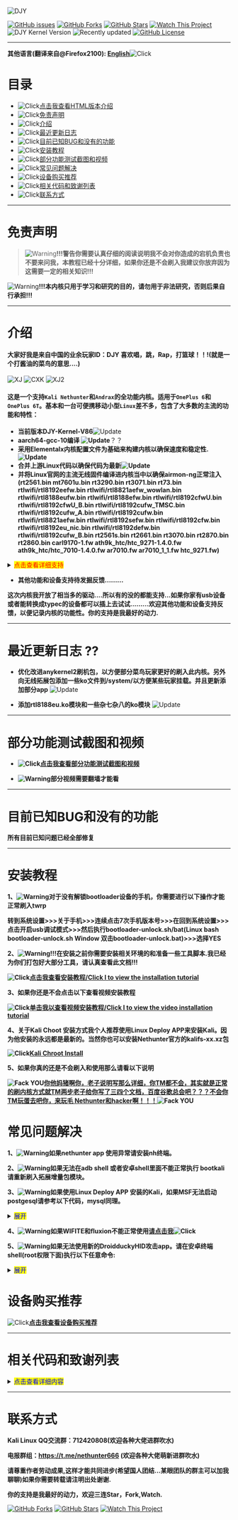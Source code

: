 ![DJY](Images/LOGO.jpg)

[![GitHub issues](https://img.shields.io/github/issues/johanlike/DJY-Oneplus6-or-Oneplus6T-Nethunter-Andrax-Kernel.svg)](https://github.com/johanlike/DJY-Oneplus6-or-Oneplus6T-Nethunter-Andrax-Kernel/issues)
[![GitHub Forks](https://img.shields.io/github/forks/johanlike/DJY-Oneplus6-or-Oneplus6T-Nethunter-Andrax-Kernel.svg)](https://github.com/johanlike/DJY-Oneplus6-or-Oneplus6T-Nethunter-Andrax-Kernel/network/members)
[![GitHub Stars](https://img.shields.io/github/stars/johanlike/DJY-Oneplus6-or-Oneplus6T-Nethunter-Andrax-Kernel.svg)](https://github.com/johanlike/DJY-Oneplus6-or-Oneplus6T-Nethunter-Andrax-Kernel/stargazers)
[![Watch This Project](https://img.shields.io/badge/Watch%20This-Project-red.svg)](https://github.com/johanlike/DJY-Oneplus6-or-Oneplus6T-Nethunter-Andrax-Kernel/subscription)
![DJY Kernel Version](https://img.shields.io/badge/DJY%20Kernel%20Version-V86.0%202019.10.8-blue.svg)
![Recently updated](https://img.shields.io/badge/Recently%20updated%202019.10.8-succecs.svg)
[![GitHub License](https://img.shields.io/github/license/johanlike/DJY-Oneplus6-or-Oneplus6T-Nethunter-Andrax-Kernel.svg?style=popout-square)](https://github.com/johanlike/DJY-Oneplus6-or-Oneplus6T-Nethunter-Andrax-Kernel/blob/master/LICENSE)

***
**其他语言(翻译来自@Firefox2100): [English](README_EN.md)**![Click](https://img.shields.io/badge/Click-blue.svg)



# 目录

 * ![Click](https://img.shields.io/badge/Click-blue.svg)[点击我查看HTML版本介绍](https://johanlike.github.io/DJY-Oneplus6-or-Oneplus6T-Nethunter-Andrax-Kernel/) 
 * ![Click](https://img.shields.io/badge/Click-blue.svg)[免责声明](#免责声明) 
 * ![Click](https://img.shields.io/badge/Click-blue.svg)[介绍](#介绍) 
 * ![Click](https://img.shields.io/badge/Click-blue.svg)[最近更新日志](#最近更新日志) 
 * ![Click](https://img.shields.io/badge/Click-blue.svg)[目前已知BUG和没有的功能](#目前已知BUG和没有的功能) 
 * ![Click](https://img.shields.io/badge/Click-blue.svg)[安装教程](#安装教程) 
 * ![Click](https://img.shields.io/badge/Click-blue.svg)[部分功能测试截图和视频](#部分功能测试截图和视频) 
 * ![Click](https://img.shields.io/badge/Click-blue.svg)[常见问题解决](#常见问题解决) 
 * ![Click](https://img.shields.io/badge/Click-blue.svg)[设备购买推荐](#设备购买推荐) 
 * ![Click](https://img.shields.io/badge/Click-blue.svg)[相关代码和致谢列表](#相关代码和致谢列表) 
 * ![Click](https://img.shields.io/badge/Click-blue.svg)[联系方式](#联系方式)


***
 # 免责声明
> ![Warning](https://img.shields.io/badge/Warning-red.svg)**!!!警告你需要认真仔细的阅读说明我不会对你造成的宕机负责也不要来问我，本教程已经十分详细，如果你还是不会刷入我建议你放弃因为这需要一定的相关知识!!!**

![Warning](https://img.shields.io/badge/Warning-red.svg)**!!!本内核只用于学习和研究的目的，请勿用于非法研究，否则后果自行承担!!!**
***
 # 介绍
#### 大家好我是来自中国的业余玩家ID：DJY 喜欢唱，跳，Rap，打篮球！！!(就是一个打酱油的菜鸟的意思....)

![XJ](Images/XJ.gif)
![CXK](Images/CXK.gif)
![XJ2](Images/XJ2.gif)


#### 这是一个支持`Kali Nethunter`和`Andrax`的全功能内核。适用于`OnePlus 6`和`OnePlus 6T`。基本和一台可便携移动小型`Linux`差不多，包含了大多数的主流的功能和特性： 


* **当前版本DJY-Kernel-V86**![Update](https://img.shields.io/badge/2019.10.8-Update-succecs.svg)
* **aarch64-gcc-10编译 ![Update](https://img.shields.io/badge/2019.6.09-Update-succecs.svg)**？？
* **采用Elementalx内核配置文件为基础来构建内核以确保速度和稳定性.![Update](https://img.shields.io/badge/2019.6.5%20ElementalX%20OP6%203.17-Update-succecs.svg)**
* **合并上游Linux代码以确保代码为最新![Update](https://img.shields.io/badge/2019.6.12%20V4.9.181-Update-succecs.svg)**
* **并将Linux官网的主流无线固件编译进内核当中以确保airmon-ng正常注入(rt2561.bin  mt7601u.bin  rt3290.bin  rt3071.bin  rt73.bin  rtlwifi/rtl8192eefw.bin  rtlwifi/rtl8821aefw_wowlan.bin  rtlwifi/rtl8188eufw.bin rtlwifi/rtl8188efw.bin rtlwifi/rtl8192cfwU.bin  rtlwifi/rtl8192cfwU_B.bin  rtlwifi/rtl8192cufw_TMSC.bin  rtlwifi/rtl8192cufw_A.bin  rtlwifi/rtl8192cufw.bin  rtlwifi/rtl8821aefw.bin  rtlwifi/rtl8192sefw.bin  rtlwifi/rtl8192cfw.bin  rtlwifi/rtl8192eu_nic.bin  rtlwifi/rtl8192defw.bin  rtlwifi/rtl8192cufw_B.bin  rt2561s.bin  rt2661.bin  rt3070.bin  rt2870.bin  rt2860.bin  carl9170-1.fw  ath9k_htc/htc_9271-1.4.0.fw  ath9k_htc/htc_7010-1.4.0.fw  ar7010.fw  ar7010_1_1.fw  htc_9271.fw)**

<details>
<summary><mark><font color=red>点击查看详细支持 </font></mark></summary>

* **Elementalx 内核特性支持**
* **Selinux 永久设为Permissive状态**
* **HID攻击支持**
* **Droidducky攻击支持**
* **Rndis手机OTG嗅探电脑数据支持**
* **Otg连接各种主流无线网卡支持**
* Hackrf 支持
* Rtl-SDR 支持
* BladefRF 支持
* Yard stick one 支持
* Ubertooth 支持
* LimeSDR支持
* USRP 支持
* Hackrf USRP RTL-SDR BladeRF LimeSDR UHD驱动支持
* OTG蓝牙攻击支持
* Mousejack支持
* 外接各种红外设备支持
* PN532 支持
* Chameleon-Mini 变色龙支持
* Proxmark3 HID驱动支持
* Proxmark3 CDC驱动支持
* 外接pppoe线缆嗅探各种类型路由器
* Lan-tap支持
* 支持各种外接线缆
* PLC设备转接支持
* Osmocombb OTG C118 C119（RF设备）支持
* OpenBTS C118 （RF设备）支持
* 解锁NFC全功能支持（需要应用APP二次开发）
* 解锁内置AM/FM信号支持（需要应用APP二次开发）
* 键盘和鼠标支持插上即可用
* OTG外接摄像头，麦克风....等不知道什么鬼支持..
* 串口烧录arduino 支持
* Chroot环境下adb,fastboot刷写设备和读取镜像支持
* TTL转接USB 蓝牙，树莓派，ESP8266(WIFI HID攻击支持)等设备支持
* 各种转接线例如：PL2303，CP210X，CH340..等转接线支持
* 各种转接头支持： SMA，HDMI，TNC..等接头支持 **![Warning](https://img.shields.io/badge/Warning-red.svg)(部分接头需要手工焊接转换,HDMI转换需要使用displaylink 芯片的视频适配器，推荐购买DA100)[DA100](https://github.com/johanlike/DJY-Oneplus6-or-Oneplus6T-Nethunter-Andrax-Kernel/blob/master/Equipment-purchase-recommendation/README.md/#DA100)![Click](https://img.shields.io/badge/Click-blue.svg)**
* 自定义开机动画支持
* 内核刷机包自动安装Magisk功能（暂时不完美待修复）
</details>

* **其他功能和设备支持待发掘反馈.........**

**这次内核我开放了相当多的驱动....所以有的没的都能支持...如果你家有usb设备或者能转换成typec的设备都可以插上去试试.........欢迎其他功能和设备支持反馈，以便记录内核的功能性。你的支持是我最好的动力.**

***
# 最近更新日志 ??



* **优化改进anykernel2刷机包，以方便部分菜鸟玩家更好的刷入此内核。另外向无线拓展包添加一些ko文件到/system/以方便某些玩家挂载。并且更新添加部分app** ![Update](https://img.shields.io/badge/2019.6.15-Update-succecs.svg)


* **添加rtl8188eu.ko模块和一些杂七杂八的ko模块** ![Update](https://img.shields.io/badge/2019.6.12-Update-succecs.svg)



***


# 部分功能测试截图和视频

* **![Click](https://img.shields.io/badge/Click-blue.svg)[点击我查看部分功能测试截图和视频](https://johanlike.github.io/DJY-Oneplus6-or-Oneplus6T-Nethunter-Andrax-Kernel/Images/)**

* **![Warning](https://img.shields.io/badge/Warning-red.svg)部分视频需要翻墙才能看**

***

# 目前已知BUG和没有的功能

**所有目前已知问题已经全部修复**

***
# 安装教程

**1、![Warning](https://img.shields.io/badge/Warning-red.svg)对于没有解锁bootloader设备的手机，你需要进行以下操作才能正常刷入twrp**

**转到系统设置>>>关于手机>>>连续点击7次手机版本号>>>在回到系统设置>>>点击开启usb调试模式>>>然后执行bootloader-unlock.sh/bat(Linux bash bootloader-unlock.sh Window 双击bootloader-unlock.bat)>>>选择YES**

**2、![Warning](https://img.shields.io/badge/Warning-red.svg)!!!在安装之前你需要安装相关环境的和准备一些工具脚本.我已经为你们打包好大部分工具，请认真查看此文档!!!**

**![Click](https://img.shields.io/badge/Click-blue.svg)[点击我查看安装教程/Click I to view the installation tutorial](https://johanlike.github.io/DJY-Oneplus6-or-Oneplus6T-Nethunter-Andrax-Kernel/tools/)**

**3、如果你还是不会点击以下查看视频安装教程**


 **![Click](https://img.shields.io/badge/Click-blue.svg)[单击我以查看视频安装教程/Click I to view the video installation tutorial](https://johanlike.github.io/DJY-Oneplus6-or-Oneplus6T-Nethunter-Andrax-Kernel/Images/#%E5%AE%89%E8%A3%85%E6%95%99%E7%A8%8B)**

**4、关于Kali Choot 安装方式我个人推荐使用Linux Deploy APP来安装Kali。因为他安装的永远都是最新的。当然你也可以安装Nethunter官方的kalifs-xx.xz包**

**![Click](https://img.shields.io/badge/Click-blue.svg)[Kali Chroot Install](https://johanlike.github.io/DJY-Oneplus6-or-Oneplus6T-Nethunter-Andrax-Kernel/tools/#kali-chroot-install)**


**5、如果你真的还是不会刷入和使用那么请看以下说明**

**![Fack YOU](https://img.shields.io/badge/Fack%20YOU-yellow.svg)[你他妈猪啊你，老子说明写那么详细，你TM都不会，其实就是正常的刷内核方式就TM两步老子给你写了三四个文档，百度谷歌总会吧？？？不会你TM玩蛋去吧你，来玩毛
Nethunter和hacker啊！！！](https://www.baidu.com/)![Fack YOU](https://img.shields.io/badge/Fack%20YOU-yellow.svg)**

# 常见问题解决

**1、![Warning](https://img.shields.io/badge/Warning-red.svg)如果nethunter app 使用异常请安装nh终端。**

**2、![Warning](https://img.shields.io/badge/Warning-red.svg)如果无法在adb shell 或者安卓shell里面不能正常执行 bootkali 请重新刷入拓展增量包模块。**

**3、![Warning](https://img.shields.io/badge/Warning-red.svg)如果使用Linux Deploy APP 安装的Kali，如果MSF无法启动postgesql请参考以下代码，mysql同理。**
<details>
<summary><mark><font color=blue>   展开</font></mark></summary>

```
nano /usr/sbin/update-rc.d
# Blacklist
# postgresql disabled (comment)

#Whitelist
postgresql enabled (add)
-----
than you need to grand permisson of postgresql
usermod -a -G aid_inet postgres
service postgresql start
exit
bootkali
```
</details>

**4、![Warning](https://img.shields.io/badge/Warning-red.svg)如果WIFITE和fluxion不能正常使用[请点击我](https://johanlike.github.io/DJY-Oneplus6-or-Oneplus6T-Nethunter-Andrax-Kernel/Images/#airmon-ng%E6%97%A0%E7%BA%BF%E6%B3%A8%E5%85%A5%E6%94%AF%E6%8C%81)![Click](https://img.shields.io/badge/Click-blue.svg)**


**5、![Warning](https://img.shields.io/badge/Warning-red.svg)如果无法使用新的DroidduckyHID攻击app。请在安卓终端shell(root权限下面)执行以下任意命令:**
<details>
<summary><mark><font color=blue>   展开</font></mark></summary>

```
setprop sys.usb.config win,hid
setprop sys.usb.config win,mass_storage
setprop sys.usb.config win,rndis
setprop sys.usb.config win,hid,mass_storage
setprop sys.usb.config win,rndis,hid
setprop sys.usb.config win,rndis,mass_storage
setprop sys.usb.config win,rndis,hid,mass_storage
setprop sys.usb.config mac,hid
setprop sys.usb.config mac,mass_storage
setprop sys.usb.config mac,ecm
setprop sys.usb.config mac,hid,mass_storage
setprop sys.usb.config mac,ecm,hid
setprop sys.usb.config mac,ecm,mass_storage
setprop sys.usb.config mac,ecm,hid,mass_storage
setprop sys.usb.config win,hid,adb
setprop sys.usb.config win,mass_storage
setprop sys.usb.config win,rndis
setprop sys.usb.config win,hid,adb,mass_storage
setprop sys.usb.config win,rndis,hid,adb
setprop sys.usb.config win,rndis,mass_storage
setprop sys.usb.config win,rndis,hid,adb,mass_storage
setprop sys.usb.config mac,hid,adb
setprop sys.usb.config mac,mass_storage
setprop sys.usb.config mac,ecm
setprop sys.usb.config mac,hid,adb,mass_storage
setprop sys.usb.config mac,ecm,hid,adb
setprop sys.usb.config mac,ecm,mass_storage
setprop sys.usb.config mac,ecm,hid,adb,mass_storage

```
</details>

# 设备购买推荐

![Click](https://img.shields.io/badge/Click-blue.svg)**[点击我查看设备购买推荐](Equipment-purchase-recommendation/)**

***


# 相关代码和致谢列表
<details>
<summary><mark><font color=blue>点击查看详细内容</font></mark></summary>

**特别致谢@simonpunk对HID修补的大力支持。用到的相关构建代码链接**：

https://github.com/simonpunk/nethunter-app

https://github.com/pelya/android-keyboard-gadget

https://github.com/simonpunk/Android-Terminal-Emulator

**感谢@draguve HID攻击相关开源优秀项目**

https://github.com/draguve/droidducky-app

**感谢@kristofpetho优秀开源的内核代码**

https://github.com/kristofpetho/op6

**这是我已经修复的内核源码，已修复HID和WIFI并将Selinux 永久设为Permissive状态，长期合并Linux官网代码保持最新和将常用无线固件注入到内核中**

https://github.com/johanlike/DJY-Nethunter-Andrax-Kernel-Source

**感谢@meefik @chrisk44 @draguve @simonpunk对以下代码做出的贡献**


https://github.com/chrisk44/Hijacker.git ![Update](https://img.shields.io/badge/Android%20Studio%203.6Canany3%20191.5618338-BUILD2019.6.9-succecs.svg)

https://github.com/draguve/droidducky-app ![Update](https://img.shields.io/badge/Android%20Studio%203.6Canany3%20191.5618338-BUILD2019.6.9-succecs.svg)

https://github.com/simonpunk/nethunter-app ![Update](https://img.shields.io/badge/Android%20Studio%203.6Canany3%20191.5618338-BUILD2019.6.9-succecs.svg)

https://github.com/simonpunk/Android-Terminal-Emulator ![Update](https://img.shields.io/badge/Android%20Studio%203.6Canany3%20191.5618338-BUILD2019.6.9-succecs.svg)

**相关固件和配置文件感谢列表**

https://cdn.kernel.org/ ![Update](https://img.shields.io/badge/2019.5.14%20Wireless%20firmware-Update-succecs.svg)

https://github.com/flar2/OnePlus6 ![Update](https://img.shields.io/badge/2019.6.5%20ElementalX%20OP6%203.17-Update-succecs.svg)

https://github.com/baalajimaestro/aarch64-maestro-linux-android ![Update](https://img.shields.io/badge/aarch64%20gcc%2010%202019.6.09-Update-succecs.svg)

https://github.com/osm0sis/android-busybox-ndk  ![Update](https://img.shields.io/badge/osm0sis%20busybox-1.30.1-succecs.svg)

https://github.com/cyxx/extract_android_ota_payload ![Update](https://img.shields.io/badge/extractOTA-2019.6.12-succecs.svg)

**感谢以下人员长期对我的支持，没有你们也不会有我今天的成长十分感谢**

**@壹纸寂寞 (特别致谢这位老哥对我的支持，从内核开发到现在他对我提供了十分大的帮助)**

**@simonpunk (感谢这位友人对HID修补提供了大力的支持十分感谢)**

**@Noob-DaoXin (因为我的英语非常不好。所以我十分感谢这位海外留学友人为我提供翻译帮助)**

**@jx linchun (感谢这位老哥提供部分设备测试截图十分感谢)**

**感谢以下几位友人对我内核的长期宣传和支持，十分感谢，没有你们的宣传我的内核也不会有那么多人知道**


**@netnetnetnet**

**@唯物论**

**@N10th**


**如果我不小心漏了谁请联系我...因为我的记性不是很好。再次十分感谢各位做出的贡献**
</details>

***

# 联系方式

**Kali Linux QQ交流群：712420808(欢迎各种大佬进群吹水)**

**电报群组：https://t.me/nethunter666 (欢迎各种大佬萌新进群吹水)**

**请尊重作者劳动成果,这样才能共同进步(希望国人团结...某眼团队的群主可以加我聊聊)如果你需要转载请注明出处谢谢.**

**你的支持是我最好的动力，欢迎三连Star，Fork,Watch.**

[![GitHub Forks](https://img.shields.io/github/forks/johanlike/DJY-Oneplus6-or-Oneplus6T-Nethunter-Andrax-Kernel.svg)](https://github.com/johanlike/DJY-Oneplus6-or-Oneplus6T-Nethunter-Andrax-Kernel/network/members)
[![GitHub Stars](https://img.shields.io/github/stars/johanlike/DJY-Oneplus6-or-Oneplus6T-Nethunter-Andrax-Kernel.svg)](https://github.com/johanlike/DJY-Oneplus6-or-Oneplus6T-Nethunter-Andrax-Kernel/stargazers)
[![Watch This Project](https://img.shields.io/badge/Watch%20This-Project-red.svg)](https://github.com/johanlike/DJY-Oneplus6-or-Oneplus6T-Nethunter-Andrax-Kernel/subscription)
